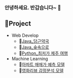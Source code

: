 ### 안녕하세요. 반갑습니다~ 👋

## 🔗Project

* Web Develop
  + 🥕[Java_당근약국](https://github.com/leedain0301/JAVA-Spring-Carrot_Pharmacy)
  + 🌳[Java_숲속으로](https://github.com/leedain0301/JAVA-Spring-Into_the_Forest_back)
  + 🍊[Python_최저가 제주 여행](https://github.com/leedain0301/Python-Flask-Fly_Jeju)
* Machine Learning
  + 🏢[아파트 매매가 예측 모델](https://github.com/leedain0301/Modeling-Apartment-sales-price-forecast)
  + 🎥[영화리뷰 감정분석 모델](https://github.com/leedain0301/Modeling-Movie-Review-Sentiment)
